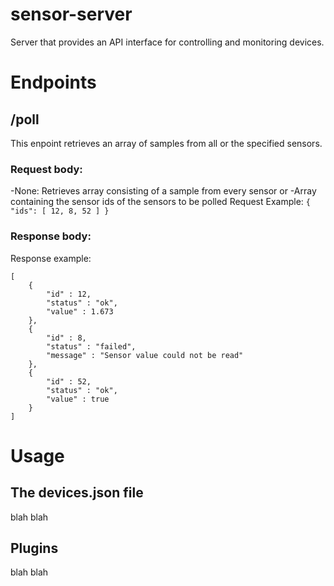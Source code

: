 # sensor-server
Server that provides an API interface for controlling and monitoring devices.

# Endpoints
## /poll
This enpoint retrieves an array of samples from all or the specified sensors.

### Request body:
-None: Retrieves array consisting of a sample from every sensor
or
-Array containing the sensor ids of the sensors to be polled
    Request Example:
    ```
    {
        "ids": [
            12,
            8,
            52
        ]
    }
    ```
### Response body:
Response example:
```
[
    {
        "id" : 12,
        "status" : "ok",
        "value" : 1.673
    },
    {
        "id" : 8,
        "status" : "failed",
        "message" : "Sensor value could not be read"
    },
    {
        "id" : 52,
        "status" : "ok",
        "value" : true
    }
]
```
# Usage
## The devices.json file
blah blah

## Plugins
blah blah